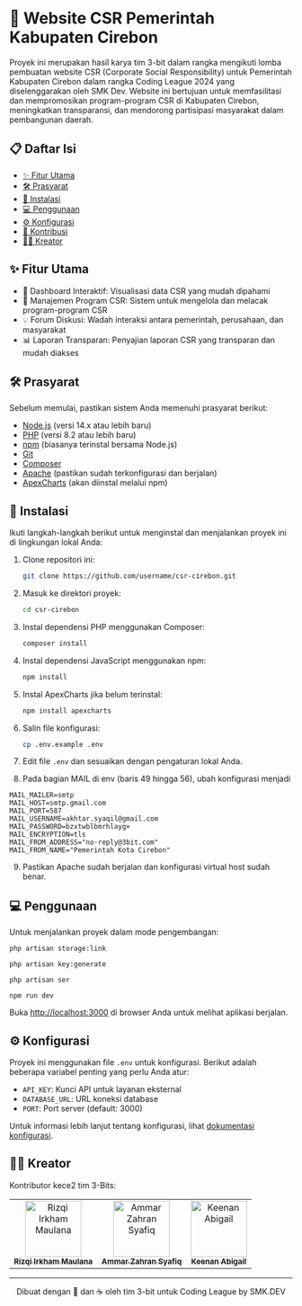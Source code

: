 # 🚀 Website CSR Pemerintah Kabupaten Cirebon

Proyek ini merupakan hasil karya tim 3-bit dalam rangka mengikuti lomba pembuatan website CSR (Corporate Social Responsibility) untuk Pemerintah Kabupaten Cirebon dalam rangka Coding League 2024 yang diselenggarakan oleh SMK Dev. Website ini bertujuan untuk memfasilitasi dan mempromosikan program-program CSR di Kabupaten Cirebon, meningkatkan transparansi, dan mendorong partisipasi masyarakat dalam pembangunan daerah.

## 📋 Daftar Isi
- [✨ Fitur Utama](#-fitur-utama)
- [🛠️ Prasyarat](#️-prasyarat)
- [🚀 Instalasi](#-instalasi)
- [💻 Penggunaan](#-penggunaan)
- [⚙️ Konfigurasi](#️-konfigurasi)
- [🤝 Kontribusi](#-kontribusi)
- [👨‍💻 Kreator](#-kreator)

## ✨ Fitur Utama

- 🌟 Dashboard Interaktif: Visualisasi data CSR yang mudah dipahami
- 🚀 Manajemen Program CSR: Sistem untuk mengelola dan melacak program-program CSR
- 💡 Forum Diskusi: Wadah interaksi antara pemerintah, perusahaan, dan masyarakat
- 📊 Laporan Transparan: Penyajian laporan CSR yang transparan dan mudah diakses

## 🛠️ Prasyarat

Sebelum memulai, pastikan sistem Anda memenuhi prasyarat berikut:

- [Node.js](https://nodejs.org/) (versi 14.x atau lebih baru)
- [PHP](https://www.php.net/downloads.php) (versi 8.2 atau lebih baru)
- [npm](https://www.npmjs.com/) (biasanya terinstal bersama Node.js)
- [Git](https://git-scm.com/)
- [Composer](https://getcomposer.org/)
- [Apache](https://httpd.apache.org/) (pastikan sudah terkonfigurasi dan berjalan)
- [ApexCharts](https://apexcharts.com/) (akan diinstal melalui npm)

## 🚀 Instalasi

Ikuti langkah-langkah berikut untuk menginstal dan menjalankan proyek ini di lingkungan lokal Anda:

1. Clone repositori ini:
   ```bash
   git clone https://github.com/username/csr-cirebon.git
   ```

2. Masuk ke direktori proyek:
   ```bash
   cd csr-cirebon
   ```

3. Instal dependensi PHP menggunakan Composer:
   ```bash
   composer install
   ```

4. Instal dependensi JavaScript menggunakan npm:
   ```bash
   npm install
   ```

5. Instal ApexCharts jika belum terinstal:
   ```bash
   npm install apexcharts
   ```

6. Salin file konfigurasi:
   ```bash
   cp .env.example .env
   ```

7. Edit file `.env` dan sesuaikan dengan pengaturan lokal Anda.

8. Pada bagian MAIL di env (baris 49 hingga 56), ubah konfigurasi menjadi
```env
MAIL_MAILER=smtp
MAIL_HOST=smtp.gmail.com
MAIL_PORT=587
MAIL_USERNAME=akhtar.syaqil@gmail.com
MAIL_PASSWORD=bzxtwblbmrhlayg×
MAIL_ENCRYPTION=tls
MAIL_FROM_ADDRESS="no-reply@3bit.com"
MAIL_FROM_NAME="Pemerintah Kota Cirebon"
```

9. Pastikan Apache sudah berjalan dan konfigurasi virtual host sudah benar.

## 💻 Penggunaan

Untuk menjalankan proyek dalam mode pengembangan:

```storage link
php artisan storage:link
```

```app key
php artisan key:generate
```

```inisialisasi php
php artisan ser
```

```menjalankan npm
npm run dev
```

Buka [http://localhost:3000](http://localhost:3000) di browser Anda untuk melihat aplikasi berjalan.

## ⚙️ Konfigurasi

Proyek ini menggunakan file `.env` untuk konfigurasi. Berikut adalah beberapa variabel penting yang perlu Anda atur:

- `API_KEY`: Kunci API untuk layanan eksternal
- `DATABASE_URL`: URL koneksi database
- `PORT`: Port server (default: 3000)

Untuk informasi lebih lanjut tentang konfigurasi, lihat [dokumentasi konfigurasi](docs/configuration.md).

## 👨‍💻 Kreator

Kontributor kece2 tim 3-Bits:

<table>
  <tr>
    <td align="center">
      <a href="https://github.com/rizqiirkhamm">
        <img src="https://github.com/rizqiirkhamm.png" width="100px;" alt="Rizqi Irkham Maulana"/><br />
        <sub><b>Rizqi Irkham Maulana</b></sub>
      </a>
    </td>
    <td align="center">
      <a href="https://github.com/ammarzhrn">
        <img src="https://github.com/ammarzhrn.png" width="100px;" alt="Ammar Zahran Syafiq"/><br />
        <sub><b>Ammar Zahran Syafiq</b></sub>
      </a>
    </td>
    <td align="center">
      <a href="https://github.com/kenbigail">
        <img src="https://github.com/kenbigail.png" width="100px;" alt="Keenan Abigail"/><br />
        <sub><b>Keenan Abigail</b></sub>
      </a>
    </td>
  </tr>
</table>

---

<p align="center">
  Dibuat dengan 💖 dan ☕ oleh tim 3-bit untuk Coding League by SMK.DEV
</p>
